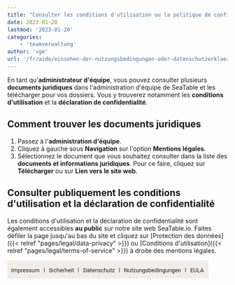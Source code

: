 ```yaml
---
title: "Consulter les conditions d'utilisation ou la politique de confidentialité"
date: 2023-01-20
lastmod: '2023-01-20'
categories:
    - 'teamverwaltung'
author: 'vge'
url: '/fr/aide/einsehen-der-nutzungsbedingungen-oder-datenschutzerklaerung'
---
```


En tant qu'**administrateur d'équipe**, vous pouvez consulter plusieurs **documents juridiques** dans l'administration d'équipe de SeaTable et les télécharger pour vos dossiers. Vous y trouverez notamment les **conditions d'utilisation** et la **déclaration de confidentialité**.

## Comment trouver les documents juridiques

1. Passez à l'**administration d'équipe**.
2. Cliquez à gauche sous **Navigation** sur l'option **Mentions légales**.
3. Sélectionnez le document que vous souhaitez consulter dans la liste des **documents et informations juridiques**. Pour ce faire, cliquez sur **Télécharger** ou sur **Lien vers le site web**.

## Consulter publiquement les conditions d'utilisation et la déclaration de confidentialité

Les conditions d'utilisation et la déclaration de confidentialité sont également accessibles **au public** sur notre site web SeaTable.io. Faites défiler la page jusqu'au bas du site et cliquez sur [Protection des données]({{< relref "pages/legal/data-privacy" >}}) ou [Conditions d'utilisation]({{< relref "pages/legal/terms-of-service" >}}) à droite des mentions légales.

![Protection des données et conditions d'utilisation dans le pied de page](images/Datenschutz-und-Nutzungsbedingungen-im-Footer.png)
